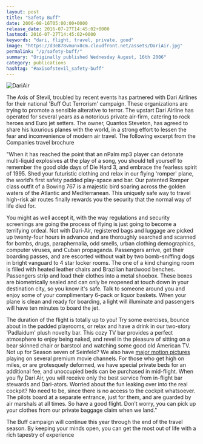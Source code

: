 ```yaml
---
layout: post
title: "Safety Buff"
date: 2006-08-16T05:00:00+0000
release_date: 2016-07-27T14:45:02+0000
lastmod: 2016-07-27T14:45:02+0000
keywords: "dari, flight, travel, private, good"
image: "https://d3e878vmunx8cm.cloudfront.net/assets/DariAir.jpg"
permalink: "/p/safety-buff/"
summary: "Originally published Wednesday August, 16th 2006"
category: publications
hashtag: "#axisofstevil_safety-buff"
---
```


[Id_1]: https://d3e878vmunx8cm.cloudfront.net/assets/DariAir.jpg "DariAir"
![DariAir][Id_1]

The Axis of Stevil, troubled by recent events has partnered with Dari Airlines for their national 'Buff Out Terrorism' campaign. These organizations are trying to promote a sensible alterative to terror. The upstart Dari Airline has operated for several years as a notorious private air-firm, catering to rock heroes and Euro jet setters. The owner, Quantos Steveton, has agreed to share his luxurious planes with the world, in a strong effort to lessen the fear and inconvenience of modern air travel.  The following excerpt from the Companies travel brochure

"When it has reached the point that an nPalm mp3 player can detonate multi-liquid explosives at the play of a song, you should tell yourself to remember the good olde days of Die Hard 3, and embrace the fearless spirit of 1995. Shed your futuristic clothing and relax in our flying 'romper' plane, the world’s first safety padded play-space and bar. Our patented Romper class outfit of a Bowing 767 is a majestic bird soaring across the golden waters of the Atlantic and Mediterranean. This uniquely safe way to travel high-risk air routes finally rewards you the security that the normal way of life died for.

You might as well accept it, with the way regulations and security screenings are going the process of flying is just going to become a terrifying ordeal. Not with Dari-Air, registered bags and luggage are picked up twenty-four hours in advance and are thoroughly searched and scanned for bombs, drugs, paraphernalia, odd smells, urban clothing demographics, computer viruses, and Cuban propaganda. Passengers arrive, get their boarding passes, and are escorted without wait by two bomb-sniffing dogs in bright vanguard to 4 star locker rooms. The one of a kind changing room is filled with heated leather chairs and Brazilian hardwood benches. Passengers strip and load their clothes into a metal shoebox. These boxes are biometrically sealed and can only be reopened at touch down in your destination city, so you know it's safe. Talk to someone around you and enjoy some of your complimentary 6-pack or liquor baskets. When your plane is clean and ready for boarding, a light will illuminate and passengers will have ten minutes to board the jet.

The duration of the flight is totally up to you! Try some exercises, bounce about in the padded playrooms, or relax and have a drink in our two-story 'Padlaidum' plush novelty bar. This cozy TV bar provides a perfect atmosphere to enjoy being naked, and revel in the pleasure of sitting on a bear skinned chair or barstool and watching some good old American TV. Not up for Season seven of Seinfeld? We also have [major motion pictures](https://d3e878vmunx8cm.cloudfront.net/assets/ofmime&melon.jpg "major motion pictures") playing on several premium movie channels. For those who get high on miles, or are grotesquely deformed, we have special private beds for an additional fee, and unoccupied beds can be purchased in mid-flight. When you fly Dari Air, you will receive only the best service from in-flight bar stewards and Dari-ators. Worried about the fun leaking over into the real cockpit? No need to be, since there is no access to the cockpit whatsoever. The pilots board at a separate entrance, just for them, and are guarded by air marshals at all times. So have a good flight. Don’t worry, you can pick up your clothes from our private baggage claim when we land."

The Buff campaign will continue this year through the end of the travel season.  By keeping your minds open, you can get the most out of life with a rich tapestry of experience
